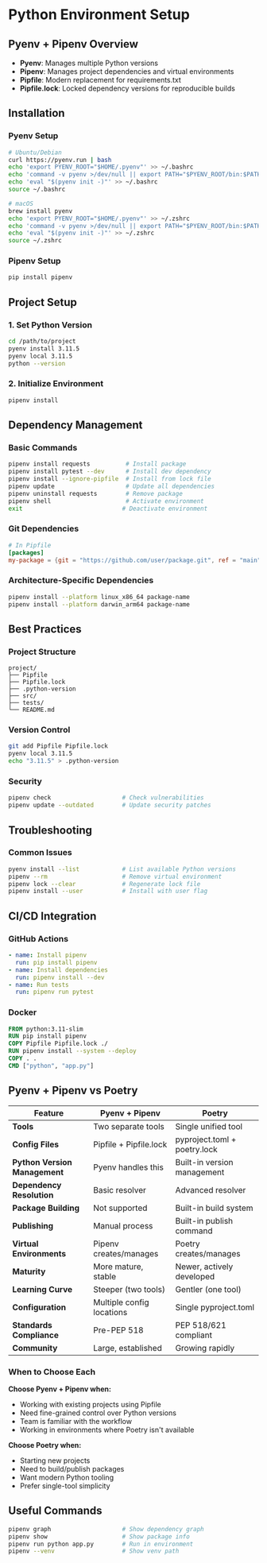 # Python Environment Setup

## Pyenv + Pipenv Overview
- **Pyenv**: Manages multiple Python versions
- **Pipenv**: Manages project dependencies and virtual environments
- **Pipfile**: Modern replacement for requirements.txt
- **Pipfile.lock**: Locked dependency versions for reproducible builds

## Installation

### Pyenv Setup
```bash
# Ubuntu/Debian
curl https://pyenv.run | bash
echo 'export PYENV_ROOT="$HOME/.pyenv"' >> ~/.bashrc
echo 'command -v pyenv >/dev/null || export PATH="$PYENV_ROOT/bin:$PATH"' >> ~/.bashrc
echo 'eval "$(pyenv init -)"' >> ~/.bashrc
source ~/.bashrc

# macOS
brew install pyenv
echo 'export PYENV_ROOT="$HOME/.pyenv"' >> ~/.zshrc
echo 'command -v pyenv >/dev/null || export PATH="$PYENV_ROOT/bin:$PATH"' >> ~/.zshrc
echo 'eval "$(pyenv init -)"' >> ~/.zshrc
source ~/.zshrc
```

### Pipenv Setup
```bash
pip install pipenv
```

## Project Setup

### 1. Set Python Version
```bash
cd /path/to/project
pyenv install 3.11.5
pyenv local 3.11.5
python --version
```

### 2. Initialize Environment
```bash
pipenv install
```

## Dependency Management

### Basic Commands
```bash
pipenv install requests          # Install package
pipenv install pytest --dev      # Install dev dependency
pipenv install --ignore-pipfile  # Install from lock file
pipenv update                    # Update all dependencies
pipenv uninstall requests        # Remove package
pipenv shell                     # Activate environment
exit                            # Deactivate environment
```

### Git Dependencies
```toml
# In Pipfile
[packages]
my-package = {git = "https://github.com/user/package.git", ref = "main"}
```

### Architecture-Specific Dependencies
```bash
pipenv install --platform linux_x86_64 package-name
pipenv install --platform darwin_arm64 package-name
```

## Best Practices

### Project Structure
```
project/
├── Pipfile
├── Pipfile.lock
├── .python-version
├── src/
├── tests/
└── README.md
```

### Version Control
```bash
git add Pipfile Pipfile.lock
pyenv local 3.11.5
echo "3.11.5" > .python-version
```

### Security
```bash
pipenv check                    # Check vulnerabilities
pipenv update --outdated        # Update security patches
```

## Troubleshooting

### Common Issues
```bash
pyenv install --list            # List available Python versions
pipenv --rm                     # Remove virtual environment
pipenv lock --clear             # Regenerate lock file
pipenv install --user           # Install with user flag
```

## CI/CD Integration

### GitHub Actions
```yaml
- name: Install pipenv
  run: pip install pipenv
- name: Install dependencies
  run: pipenv install --dev
- name: Run tests
  run: pipenv run pytest
```

### Docker
```dockerfile
FROM python:3.11-slim
RUN pip install pipenv
COPY Pipfile Pipfile.lock ./
RUN pipenv install --system --deploy
COPY . .
CMD ["python", "app.py"]
```

## Pyenv + Pipenv vs Poetry

| Feature | Pyenv + Pipenv | Poetry |
|---------|----------------|---------|
| **Tools** | Two separate tools | Single unified tool |
| **Config Files** | Pipfile + Pipfile.lock | pyproject.toml + poetry.lock |
| **Python Version Management** | Pyenv handles this | Built-in version management |
| **Dependency Resolution** | Basic resolver | Advanced resolver |
| **Package Building** | Not supported | Built-in build system |
| **Publishing** | Manual process | Built-in publish command |
| **Virtual Environments** | Pipenv creates/manages | Poetry creates/manages |
| **Maturity** | More mature, stable | Newer, actively developed |
| **Learning Curve** | Steeper (two tools) | Gentler (one tool) |
| **Configuration** | Multiple config locations | Single pyproject.toml |
| **Standards Compliance** | Pre-PEP 518 | PEP 518/621 compliant |
| **Community** | Large, established | Growing rapidly |

### When to Choose Each

**Choose Pyenv + Pipenv when:**
- Working with existing projects using Pipfile
- Need fine-grained control over Python versions
- Team is familiar with the workflow
- Working in environments where Poetry isn't available

**Choose Poetry when:**
- Starting new projects
- Need to build/publish packages
- Want modern Python tooling
- Prefer single-tool simplicity

## Useful Commands
```bash
pipenv graph                    # Show dependency graph
pipenv show                     # Show package info
pipenv run python app.py        # Run in environment
pipenv --venv                   # Show venv path
```
